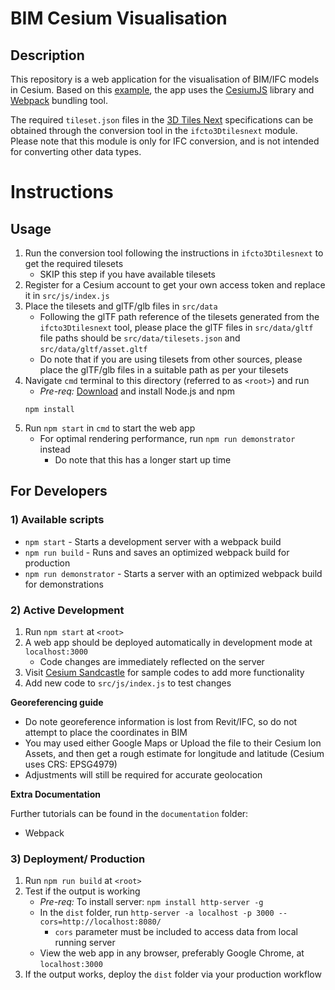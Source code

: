 # BIM Cesium Visualisation

## Description
This repository is a web application for the visualisation of BIM/IFC models in Cesium. Based on this [example](https://github.com/CesiumGS/cesium-webpack-example), the app uses the [CesiumJS](https://github.com/CesiumGS/cesium) library and [Webpack](https://github.com/webpack/webpack) bundling tool. 

The required `tileset.json` files in the [3D Tiles Next](https://github.com/CesiumGS/3d-tiles/tree/main/next) specifications can be obtained through the conversion tool in the `ifcto3Dtilesnext` module. Please note that this module is only for IFC conversion, and is not intended for converting other data types.

# Instructions
## Usage
1. Run the conversion tool following the instructions in `ifcto3Dtilesnext` to get the required tilesets
    - SKIP this step if you have available tilesets
2. Register for a Cesium account to get your own access token and replace it in `src/js/index.js`
3. Place the tilesets and glTF/glb files in `src/data`
    - Following the glTF path reference of the tilesets generated from the `ifcto3Dtilesnext` tool, please place the glTF files in `src/data/gltf` file paths should be `src/data/tilesets.json` and `src/data/gltf/asset.gltf`
    - Do note that if you are using tilesets from other sources, please place the glTF/glb files in a suitable path as per your tilesets
4. Navigate `cmd` terminal to this directory (referred to as `<root>`)  and run 
    - *Pre-req:* [Download](https://nodejs.org/en/download/) and install Node.js and npm 
    ```
    npm install
    ```
5. Run `npm start` in `cmd` to start the web app
    - For optimal rendering performance, run `npm run demonstrator` instead
        - Do note that this has a longer start up time

## For Developers
### 1) Available scripts
- `npm start` - Starts a development server with a webpack build
- `npm run build` - Runs and saves an optimized webpack build for production
- `npm run demonstrator` - Starts a server with an optimized webpack build for demonstrations

### 2) Active Development
1. Run `npm start` at `<root>`
2. A web app should be deployed automatically in development mode at `localhost:3000`
    - Code changes are immediately reflected on the server
3. Visit [Cesium Sandcastle](https://sandcastle.cesium.com/) for sample codes to add more functionality
4. Add new code to `src/js/index.js` to test changes

**Georeferencing guide**
- Do note georeference information is lost from Revit/IFC, so do not attempt to place the coordinates in BIM
- You may used either Google Maps or Upload the file to their Cesium Ion Assets, and then get a rough estimate for longitude and latitude (Cesium uses CRS: EPSG4979)
- Adjustments will still be required for accurate geolocation

**Extra Documentation**

Further tutorials can be found in the `documentation` folder:
- Webpack

### 3) Deployment/ Production
1. Run `npm run build` at `<root>`
2. Test if the output is working
    - *Pre-req:* To install server: `npm install http-server -g`
    - In the `dist` folder, run `http-server -a localhost -p 3000 --cors=http://localhost:8080/`
        - `cors` parameter must be included to access data from local running server
    - View the web app in any browser, preferably Google Chrome, at `localhost:3000`
3. If the output works, deploy the `dist` folder via your production workflow    
